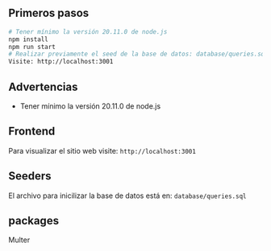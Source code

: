 

## Primeros pasos

```sh
# Tener mínimo la versión 20.11.0 de node.js
npm install
npm run start
# Realizar previamente el seed de la base de datos: database/queries.sql
Visite: http://localhost:3001
```

## Advertencias
- Tener mínimo la versión 20.11.0 de node.js

## Frontend
Para visualizar el sitio web visite: `http://localhost:3001`

## Seeders
El archivo para inicilizar la base de datos está en: `database/queries.sql` 

## packages
Multer
